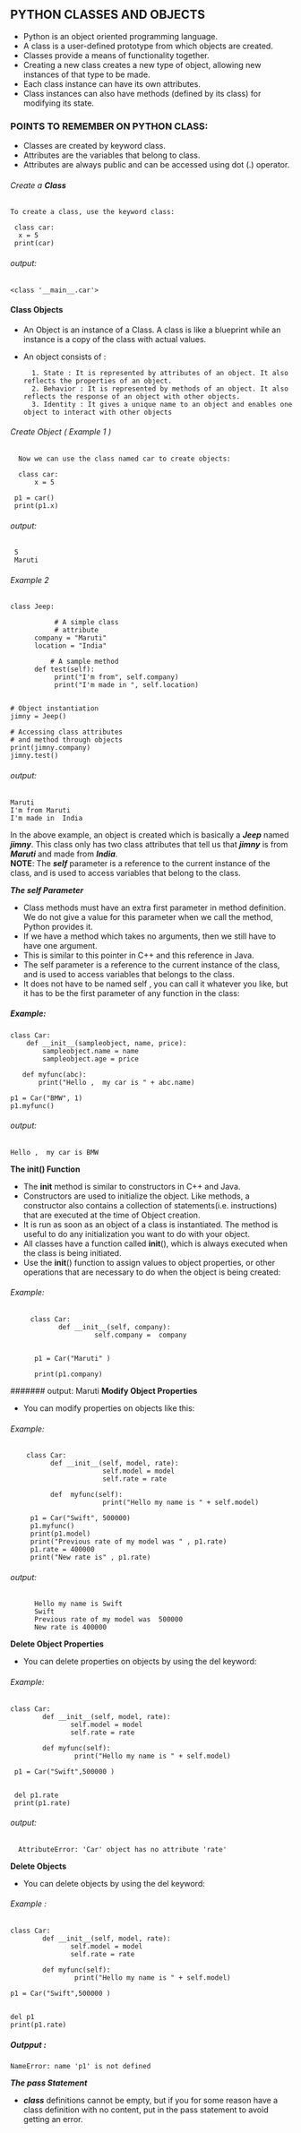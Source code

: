 ## PYTHON CLASSES AND OBJECTS
 - Python is an object oriented programming language.
 - A class is a user-defined prototype from which objects are created. 
 - Classes provide a means of  functionality together.
 - Creating a new class creates a new type of object, allowing new instances of that type to be made.
 - Each class instance can have  its own attributes.
 - Class instances can also have methods (defined by its class) for modifying its state.
### POINTS TO REMEMBER ON PYTHON CLASS:
 - Classes are created by keyword class.
 - Attributes are the variables that belong to class.
 - Attributes are always public and can be accessed using dot (.) operator. 


###### Create a **Class**
    To create a class, use the keyword class:
       
     class car:
      x = 5
     print(car)
 
 ###### output:
    <class '__main__.car'>
    
#### Class Objects
 - An Object is an instance of a Class. A class is like a blueprint while an instance is a copy of the class with actual values.
 * An object consists of :
 
         1. State : It is represented by attributes of an object. It also reflects the properties of an object.
         2. Behavior : It is represented by methods of an object. It also reflects the response of an object with other objects.
         3. Identity : It gives a unique name to an object and enables one object to interact with other objects
         
###### Create Object ( Example 1 )
      Now we can use the class named car to create objects:
   
      class car:
          x = 5

     p1 = car()
     print(p1.x)
###### output:
     5
     Maruti

     
###### Example 2     
    class Jeep:  
      
               # A simple class 
               # attribute 
          company = "Maruti"
          location = "India"
  
              # A sample method   
          def test(self):  
               print("I'm from", self.company) 
               print("I'm made in ", self.location) 
  

    # Object instantiation 
    jimny = Jeep() 
  
    # Accessing class attributes 
    # and method through objects 
    print(jimny.company) 
    jimny.test() 

###### output:
    Maruti
    I'm from Maruti
    I'm made in  India
    
In the above example, an object is created which is basically a ***Jeep*** named ***jimny***. This class only has two class attributes that tell us that ***jimny*** is from ***Maruti*** and made from ***India***.<br>
**NOTE**: The  ***self***  parameter is a reference to the current instance of the class, and is used to access variables that belong to the class.


***The self Parameter***
 - Class methods must have an extra first parameter in method definition. We do not give a value for this parameter when we call the method, Python provides it.
 - If we have a method which takes no arguments, then we still have to have one argument.
 - This is similar to this pointer in C++ and this reference in Java.
 - The self parameter is a reference to the current instance of the class, and is used to access variables that belongs to the class.
 - It does not have to be named self , you can call it whatever you like, but it has to be the first parameter of any function in the class:
 ##### Example:
    class Car:
        def __init__(sampleobject, name, price):
            sampleobject.name = name
            sampleobject.age = price

       def myfunc(abc):
           print("Hello ,  my car is " + abc.name)

    p1 = Car("BMW", 1)
    p1.myfunc()
###### output:
    Hello ,  my car is BMW
    
    
 **The __init__() Function**
  - The __init__ method is similar to constructors in C++ and Java.
  - Constructors are used to initialize the object. Like methods, a constructor also contains a collection of statements(i.e. instructions) that are executed at the time of Object creation. 
  - It is run as soon as an object of a class is instantiated. The method is useful to do any initialization you want to do with your object.
  - All classes have a function called __init__(), which is always executed when the class is being initiated.
  - Use the __init__() function to assign values to object properties, or other operations that are necessary to do when the object is being created:


###### Example:
         class Car:
                def __init__(self, company):
                         self.company =  company 
                         

          p1 = Car("Maruti" )

          print(p1.company)
####### output:
              Maruti
**Modify Object Properties**
 - You can modify properties on objects like this:
 ###### Example:
        class Car:
              def __init__(self, model, rate):
                           self.model = model
                           self.rate = rate

              def  myfunc(self):
                           print("Hello my name is " + self.model)

         p1 = Car("Swift", 500000)
         p1.myfunc()
         print(p1.model)
         print("Previous rate of my model was " , p1.rate) 
         p1.rate = 400000
         print("New rate is" , p1.rate)

###### output:
          Hello my name is Swift
          Swift
          Previous rate of my model was  500000
          New rate is 400000
        
        
 **Delete Object Properties**
  - You can delete properties on objects by using the del keyword:

###### Example:
    class Car:
            def __init__(self, model, rate):
                   self.model = model
                   self.rate = rate

            def myfunc(self):
                    print("Hello my name is " + self.model)

     p1 = Car("Swift",500000 )


     del p1.rate
     print(p1.rate)
###### output:
      AttributeError: 'Car' object has no attribute 'rate'
**Delete Objects**
 - You can delete objects by using the del keyword:
 ###### Example :
    class Car:
            def __init__(self, model, rate):
                   self.model = model
                   self.rate = rate

            def myfunc(self):
                    print("Hello my name is " + self.model)

    p1 = Car("Swift",500000 )


    del p1
    print(p1.rate)
##### Outpput :
    NameError: name 'p1' is not defined
***The pass Statement***
 - ***class*** definitions cannot be empty, but if you for some reason have a class definition with no content, put in the pass statement to avoid getting an error.
